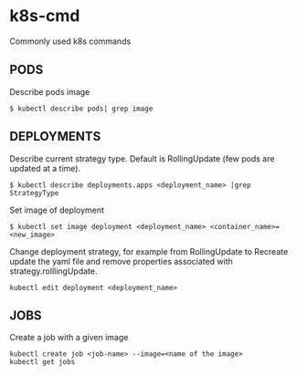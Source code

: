 # k8s-cmd
Commonly used k8s commands

## PODS

Describe pods image
```
$ kubectl describe pods| grep image
```


## DEPLOYMENTS
Describe current strategy type. Default is RollingUpdate (few pods are updated at a time).
```
$ kubectl describe deployments.apps <deployment_name> |grep StrategyType
```

Set image of deployment
```
$ kubectl set image deployment <deployment_name> <container_name>=<new_image>
```

Change deployment strategy, for example from RollingUpdate to Recreate update the yaml file and remove properties associated with strategy.rolllingUpdate.
```
kubectl edit deployment <deployment_name>
```

## JOBS

Create a job with a given image
```
kubectl create job <job-name> --image=<name of the image>
kubectl get jobs
```

